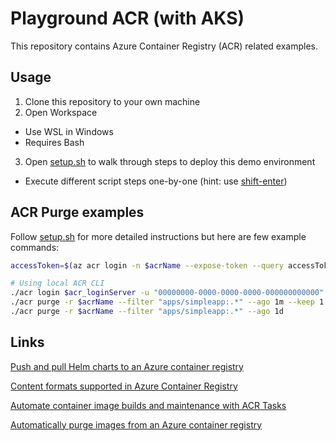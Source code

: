 # Playground ACR (with AKS)

This repository contains Azure Container Registry (ACR) related examples.

## Usage

1. Clone this repository to your own machine
2. Open Workspace
  - Use WSL in Windows
  - Requires Bash
3. Open [setup.sh](./setup.sh) to walk through steps to deploy this demo environment
  - Execute different script steps one-by-one (hint: use [shift-enter](https://github.com/JanneMattila/some-questions-and-some-answers/blob/master/q%26a/vs_code.md#automation-tip-shift-enter))

## ACR Purge examples

Follow [setup.sh](./setup.sh) for more detailed instructions but here are few example commands:

```bash
accessToken=$(az acr login -n $acrName --expose-token --query accessToken -o tsv)

# Using local ACR CLI
./acr login $acr_loginServer -u "00000000-0000-0000-0000-000000000000" -p "$accessToken"
./acr purge -r $acrName --filter "apps/simpleapp:.*" --ago 1m --keep 1 --dry-run
./acr purge -r $acrName --filter "apps/simpleapp:.*" --ago 1d
```

## Links

[Push and pull Helm charts to an Azure container registry](https://docs.microsoft.com/en-us/azure/container-registry/container-registry-helm-repos)

[Content formats supported in Azure Container Registry](https://docs.microsoft.com/en-us/azure/container-registry/container-registry-image-formats)

[Automate container image builds and maintenance with ACR Tasks](https://docs.microsoft.com/en-us/azure/container-registry/container-registry-tasks-overview)

[Automatically purge images from an Azure container registry](https://docs.microsoft.com/en-us/azure/container-registry/container-registry-auto-purge)
